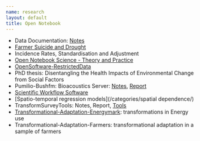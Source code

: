 ```yaml
---
name: research
layout: default
title: Open Notebook
---
```



* Data Documentation: [Notes](/data-doco.html)
* [Farmer Suicide and Drought](http://www.pnas.org/content/early/2012/08/08/1112965109.full.pdf+html) 
* Incidence Rates, Standardisation and Adjustment
* [Open Notebook Science - Theory and Practice](/categories/ons)
* [OpenSoftware-RestrictedData](http://opensoftware-restricteddata.github.io)
* PhD thesis: Disentangling the Health Impacts of Environmental Change from Social Factors      
*  Pumilio-Bushfm: Bioacoustics Server: [Notes](/pumilio-bushfm-index.html),  [Report](http://ivanhanigan.github.io/pumilio-bushfm)
* [Scientific Workflow Software](/categories/workflow)
* [Spatio-temporal regression models](/categories/spatial dependence/)
* TransformSurveyTools: Notes, Report, [Tools](https://github.com/ivanhanigan/TransformSurveyTools)
* [Transformational-Adaptation-Energymark](/categories/energymark): transformations in Energy use
* Transformational-Adaptation-Farmers: transformational adaptation in a sample of farmers
